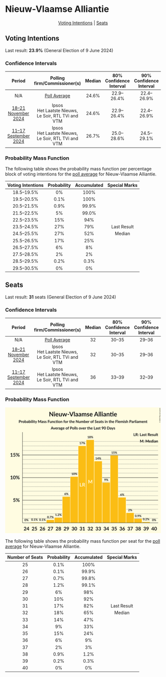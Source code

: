 # Nieuw-Vlaamse Alliantie

<p align="center"><a href="#voting-intentions">Voting Intentions</a> | <a href="#seats">Seats</a></p>

## Voting Intentions

Last result: **23.9%** (General Election of 9 June 2024)

### Confidence Intervals

| Period     | Polling firm/Commissioner(s) | Median | 80% Confidence Interval | 90% Confidence Interval | 95% Confidence Interval | 99% Confidence Interval |
|:----------:|:----------------:|:-----------:|:-----------------------:|:-----------------------:|:-----------------------:|:-----------------------:|
| N/A | [Poll Average](average.html) | 24.6% | 22.9–26.4% | 22.4–26.9% | 22.0–27.4% | 21.2–28.3% |
| [18–21 November 2024](2024-11-21-Ipsos.html) | Ipsos <br> Het Laatste Nieuws, Le Soir, RTL TVi and VTM | 24.6% | 22.9–26.4% | 22.4–26.9% | 22.0–27.4% | 21.2–28.3% |
| [11–17 September 2024](2024-09-17-Ipsos.html) | Ipsos <br> Het Laatste Nieuws, Le Soir, RTL TVi and VTM | 26.7% | 25.0–28.6% | 24.5–29.1% | 24.1–29.5% | 23.2–30.4% |

### Probability Mass Function

The following table shows the probability mass function per percentage block of voting intentions for the [poll average](average.html) for Nieuw-Vlaamse Alliantie.

| Voting Intentions | Probability | Accumulated | Special Marks |
|:-----------------:|:-----------:|:-----------:|:-------------:|
| 18.5–19.5% | 0% | 100% |  |
| 19.5–20.5% | 0.1% | 100% |  |
| 20.5–21.5% | 0.9% | 99.9% |  |
| 21.5–22.5% | 5% | 99.0% |  |
| 22.5–23.5% | 15% | 94% |  |
| 23.5–24.5% | 27% | 79% | Last Result |
| 24.5–25.5% | 27% | 52% | Median |
| 25.5–26.5% | 17% | 25% |  |
| 26.5–27.5% | 6% | 8% |  |
| 27.5–28.5% | 2% | 2% |  |
| 28.5–29.5% | 0.2% | 0.3% |  |
| 29.5–30.5% | 0% | 0% |  |


## Seats

Last result: **31** seats (General Election of 9 June 2024)

### Confidence Intervals

| Period     | Polling firm/Commissioner(s) | Median | 80% Confidence Interval | 90% Confidence Interval | 95% Confidence Interval | 99% Confidence Interval |
|:----------:|:----------------:|:------:|:-----------------------:|:-----------------------:|:-----------------------:|:-----------------------:|
| N/A | [Poll Average](average.html) | 32 | 30–35 | 29–36 | 29–37 | 27–38 |
| [18–21 November 2024](2024-11-21-Ipsos.html) | Ipsos <br> Het Laatste Nieuws, Le Soir, RTL TVi and VTM | 32 | 30–35 | 29–36 | 29–37 | 27–38 |
| [11–17 September 2024](2024-09-17-Ipsos.html) | Ipsos <br> Het Laatste Nieuws, Le Soir, RTL TVi and VTM | 36 | 33–39 | 32–39 | 32–40 | 30–42 |

### Probability Mass Function

![Graph with seats probability mass function not yet produced](average-seats-pmf-nieuw-vlaamsealliantie.png "Seats Probability Mass Function")

The following table shows the probability mass function per seat for the [poll average](average.html) for Nieuw-Vlaamse Alliantie.

| Number of Seats | Probability | Accumulated | Special Marks |
|:---------------:|:-----------:|:-----------:|:-------------:|
| 25 | 0.1% | 100% |  |
| 26 | 0.1% | 99.9% |  |
| 27 | 0.7% | 99.8% |  |
| 28 | 1.2% | 99.1% |  |
| 29 | 6% | 98% |  |
| 30 | 10% | 92% |  |
| 31 | 17% | 82% | Last Result |
| 32 | 18% | 65% | Median |
| 33 | 14% | 47% |  |
| 34 | 9% | 33% |  |
| 35 | 15% | 24% |  |
| 36 | 6% | 9% |  |
| 37 | 2% | 3% |  |
| 38 | 0.9% | 1.2% |  |
| 39 | 0.2% | 0.3% |  |
| 40 | 0% | 0% |  |


